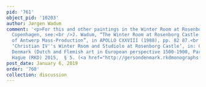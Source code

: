 ```yaml
---
pid: '761'
object_pid: '10203'
author: Jørgen Wadum
comment: '<p>For this and other paintings in the Winter Room at Rosenborg Castle,
  Copenhagen, see:<br />J. Wadum, “The Winter Room at Rosenborg Castle: A Unique Survival
  of Antwerp Mass-Production”, in APOLLO CXXVIII (1988), pp. 82 87.<br />J. Wadum,
  ‘Christian IV''s Winter Room and Studiolo at Rosenborg Castle’, in: Gerson Digital:
  Denmark (Dutch and Flemish art in European perspective 1500-1900, Part II),  The
  Hague (RKD) 2015,  § 5. (<a href="http://gersondenmark.rkdmonographs.nl/5.-christian-iv2019s-winter-room-and-studiolo-2013-joergen-wadum">http://gersondenmark.rkdmonographs.nl/5.-christian-iv2019s-winter-room-a...</a>)</p>'
post_date: January 6, 2019
order: '760'
collection: discussion
---
```

